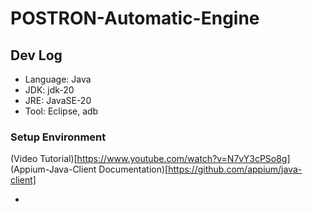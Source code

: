 # POSTRON-Automatic-Engine

## Dev Log

- Language: Java
- JDK: jdk-20
- JRE: JavaSE-20
- Tool: Eclipse, adb

### Setup Environment
(Video Tutorial)[https://www.youtube.com/watch?v=N7vY3cPSo8g]
(Appium-Java-Client Documentation)[https://github.com/appium/java-client]

- 
